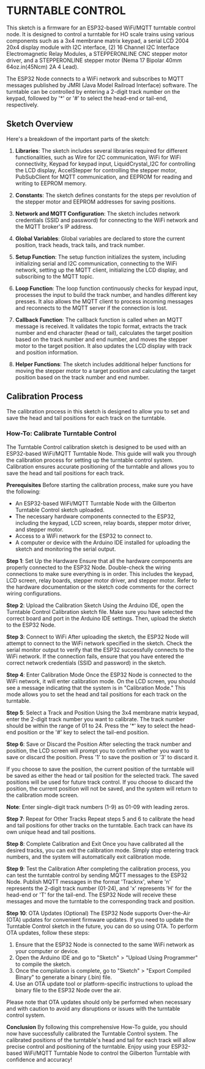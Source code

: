# TURNTABLE CONTROL
This sketch is a firmware for an ESP32-based WiFi/MQTT turntable control node. It is designed to control a turntable for HO scale trains using various components such as a 3x4 membrane matrix keypad, a serial LCD 2004 20x4 display module with I2C interface, (2) 16 Channel I2C Interface Electromagnetic Relay Modules, a STEPPERONLINE CNC stepper motor driver, and a STEPPERONLINE stepper motor (Nema 17 Bipolar 40mm 64oz.in(45Ncm) 2A 4 Lead).

The ESP32 Node connects to a WiFi network and subscribes to MQTT messages published by JMRI (Java Model Railroad Interface) software. The turntable can be controlled by entering a 2-digit track number on the keypad, followed by '*' or '#' to select the head-end or tail-end, respectively.

## Sketch Overview
Here's a breakdown of the important parts of the sketch:

1. **Libraries**: The sketch includes several libraries required for different functionalities, such as Wire for I2C communication, WiFi for WiFi connectivity, Keypad for keypad input, LiquidCrystal_I2C for controlling the LCD display, AccelStepper for controlling the stepper motor, PubSubClient for MQTT communication, and EEPROM for reading and writing to EEPROM memory.

2. **Constants**: The sketch defines constants for the steps per revolution of the stepper motor and EEPROM addresses for saving positions.

3. **Network and MQTT Configuration**: The sketch includes network credentials (SSID and password) for connecting to the WiFi network and the MQTT broker's IP address.

4. **Global Variables**: Global variables are declared to store the current position, track heads, track tails, and track number.

5. **Setup Function**: The setup function initializes the system, including initializing serial and I2C communication, connecting to the WiFi network, setting up the MQTT client, initializing the LCD display, and subscribing to the MQTT topic.

6. **Loop Function**: The loop function continuously checks for keypad input, processes the input to build the track number, and handles different key presses. It also allows the MQTT client to process incoming messages and reconnects to the MQTT server if the connection is lost.

7. **Callback Function**: The callback function is called when an MQTT message is received. It validates the topic format, extracts the track number and end character (head or tail), calculates the target position based on the track number and end number, and moves the stepper motor to the target position. It also updates the LCD display with track and position information.

8. **Helper Functions**: The sketch includes additional helper functions for moving the stepper motor to a target position and calculating the target position based on the track number and end number.

## Calibration Process
The calibration process in this sketch is designed to allow you to set and save the head and tail positions for each track on the turntable.

### How-To: Calibrate Turntable Control
The Turntable Control calibration sketch is designed to be used with an ESP32-based WiFi/MQTT Turntable Node. This guide will walk you through the calibration process for setting up the turntable control system. Calibration ensures accurate positioning of the turntable and allows you to save the head and tail positions for each track.

**Prerequisites**
Before starting the calibration process, make sure you have the following:

- An ESP32-based WiFi/MQTT Turntable Node with the Gilberton Turntable Control sketch uploaded.
- The necessary hardware components connected to the ESP32, including the keypad, LCD screen, relay boards, stepper motor driver, and stepper motor.
- Access to a WiFi network for the ESP32 to connect to.
- A computer or device with the Arduino IDE installed for uploading the sketch and monitoring the serial output.

**Step 1**: Set Up the Hardware
Ensure that all the hardware components are properly connected to the ESP32 Node. Double-check the wiring connections to make sure everything is in order. This includes the keypad, LCD screen, relay boards, stepper motor driver, and stepper motor. Refer to the hardware documentation or the sketch code comments for the correct wiring configurations.

**Step 2**: Upload the Calibration Sketch
Using the Arduino IDE, open the Turntable Control Calibration sketch file. Make sure you have selected the correct board and port in the Arduino IDE settings. Then, upload the sketch to the ESP32 Node.

**Step 3**: Connect to WiFi
After uploading the sketch, the ESP32 Node will attempt to connect to the WiFi network specified in the sketch. Check the serial monitor output to verify that the ESP32 successfully connects to the WiFi network. If the connection fails, ensure that you have entered the correct network credentials (SSID and password) in the sketch.

**Step 4**: Enter Calibration Mode
Once the ESP32 Node is connected to the WiFi network, it will enter calibration mode. On the LCD screen, you should see a message indicating that the system is in "Calibration Mode." This mode allows you to set the head and tail positions for each track on the turntable.

**Step 5**: Select a Track and Position
Using the 3x4 membrane matrix keypad, enter the 2-digit track number you want to calibrate. The track number should be within the range of 01 to 24. Press the '*' key to select the head-end position or the '#' key to select the tail-end position.

**Step 6**: Save or Discard the Position
After selecting the track number and position, the LCD screen will prompt you to confirm whether you want to save or discard the position. Press '1' to save the position or '3' to discard it.

If you choose to save the position, the current position of the turntable will be saved as either the head or tail position for the selected track. The saved positions will be used for future track control.
If you choose to discard the position, the current position will not be saved, and the system will return to the calibration mode screen.

**Note**: Enter single-digit track numbers (1-9) as 01-09 with leading zeros.

**Step 7**: Repeat for Other Tracks
Repeat steps 5 and 6 to calibrate the head and tail positions for other tracks on the turntable. Each track can have its own unique head and tail positions.

**Step 8**: Complete Calibration and Exit
Once you have calibrated all the desired tracks, you can exit the calibration mode. Simply stop entering track numbers, and the system will automatically exit calibration mode.

**Step 9**: Test the Calibration
After completing the calibration process, you can test the turntable control by sending MQTT messages to the ESP32 Node. Publish MQTT messages in the format 'Tracknx', where 'n' represents the 2-digit track number (01-24), and 'x' represents 'H' for the head-end or 'T' for the tail-end. The ESP32 Node will receive these messages and move the turntable to the corresponding track and position.

**Step 10**: OTA Updates (Optional)
The ESP32 Node supports Over-the-Air (OTA) updates for convenient firmware updates. If you need to update the Turntable Control sketch in the future, you can do so using OTA. To perform OTA updates, follow these steps:

1. Ensure that the ESP32 Node is connected to the same WiFi network as your computer or device.
2. Open the Arduino IDE and go to "Sketch" > "Upload Using Programmer" to compile the sketch.
3. Once the compilation is complete, go to "Sketch" > "Export Compiled Binary" to generate a binary (.bin) file.
4. Use an OTA update tool or platform-specific instructions to upload the binary file to the ESP32 Node over the air.

Please note that OTA updates should only be performed when necessary and with caution to avoid any disruptions or issues with the turntable control system.

**Conclusion**
By following this comprehensive How-To guide, you should now have successfully calibrated the Turntable Control system. The calibrated positions of the turntable's head and tail for each track will allow precise control and positioning of the turntable. Enjoy using your ESP32-based WiFi/MQTT Turntable Node to control the Gilberton Turntable with confidence and accuracy!
